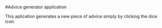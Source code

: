 #Advice generator application

This aplication generates a new piece of advice simply by clicking the dice icon.
